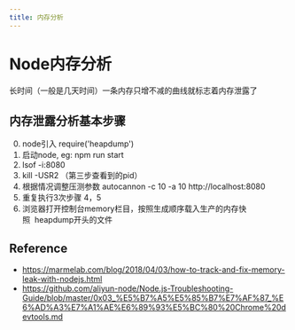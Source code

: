 ```yaml
---
title: 内存分析
---
```

# Node内存分析
长时间（一般是几天时间）一条内存只增不减的曲线就标志着内存泄露了
## 内存泄露分析基本步骤

0. node引入 require('heapdump')
1. 启动node, eg: npm run start
3. lsof -i:8080
4. kill -USR2 <pid>（第三步查看到的pid）
5. 根据情况调整压测参数 autocannon -c 10 -a 10 http://localhost:8080
6. 重复执行3次步骤 4，5
7. 浏览器打开控制台memory栏目，按照生成顺序载入生产的内存快照  heapdump开头的文件
## Reference 

* https://marmelab.com/blog/2018/04/03/how-to-track-and-fix-memory-leak-with-nodejs.html
* https://github.com/aliyun-node/Node.js-Troubleshooting-Guide/blob/master/0x03_%E5%B7%A5%E5%85%B7%E7%AF%87_%E6%AD%A3%E7%A1%AE%E6%89%93%E5%BC%80%20Chrome%20devtools.md
